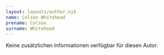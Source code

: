 ```yaml
---
layout: layouts/author.njk
name: Colson Whitehead
prename: Colson
surname: Whitehead
---
```

Keine zusätzlichen Informationen verfügbar für diesen Autor.
